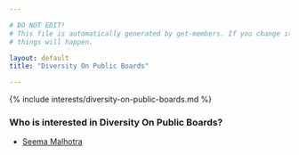 ```yaml
---

# DO NOT EDIT!
# This file is automatically generated by get-members. If you change it, bad
# things will happen.

layout: default
title: "Diversity On Public Boards"

---
```


{% include interests/diversity-on-public-boards.md %}

### Who is interested in Diversity On Public Boards?


* [Seema Malhotra](members/seema-malhotra.html)
